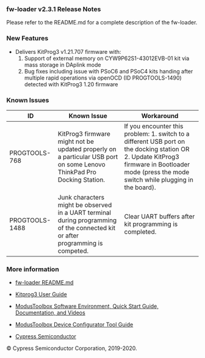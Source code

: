 ### fw-loader v2.3.1 Release Notes

Please refer to the README.md for a complete description of the fw-loader.

### New Features

- Delivers KitProg3 v1.21.707 firmware with:
    1. Support of external memory on CYW9P62S1-43012EVB-01 kit via mass storage in DAplink mode
    3. Bug fixes including issue with PSoC6 and PSoC4 kits handing after multiple rapid operations via openOCD (ID PROGTOOLS-1490) detected with KitProg3 1.20 firmware 

### Known Issues

| ID                                | Known Issue                       | Workaround                          |
|-----------------------------------|-----------------------------------|-----------------------------------|
|  PROGTOOLS-768 | KitProg3 firmware might not be updated properly on a particular USB port on some Lenovo ThinkPad Pro Docking Station.  |  If you encounter this problem: 1. switch to a different USB port on the docking station OR 2. Update KitProg3 firmware in Bootloader mode (press the mode switch while plugging in the board). |
|  PROGTOOLS-1488 | Junk characters might be observed in a UART terminal during programming of the connected kit or after programming is competed. | Clear UART buffers after kit programming is completed.   |


### More information

-   [fw-loader
    README.md](https://github.com/cypresssemiconductorco/Firmware-loader/blob/master/README.md)

-   [Kitprog3 User
    Guide](https://www.cypress.com/documentation/development-kitsboards/kitprog-user-guide)

-   [ModusToolbox Software Environment, Quick Start Guide, Documentation, and
    Videos](https://www.cypress.com/products/modustoolbox-software-environment)

-   [ModusToolbox Device Configurator Tool
    Guide](https://www.cypress.com/ModusToolboxDeviceConfig)

-   [Cypress Semiconductor](http://www.cypress.com)

© Cypress Semiconductor Corporation, 2019-2020.
